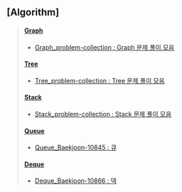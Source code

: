 ## [Algorithm]

> #### [Graph](https://github.com/DevLimK1/TIL/tree/master/Algorithm/Graph)
>
> - [Graph_problem-collection : Graph 문제 풀이 모음](https://github.com/DevLimK1/TIL/blob/master/Algorithm/Graph/graph_problem-collection.md)
>
> #### [Tree](https://github.com/DevLimK1/TIL/tree/master/Algorithm/Tree)
>
> - [Tree_problem-collection : Tree 문제 풀이 모음](https://github.com/DevLimK1/TIL/blob/master/Algorithm/Tree/tree_problem-collection.md)
>
> #### [Stack](https://github.com/DevLimK1/TIL/tree/master/Algorithm/Stack)
>
> - [Stack_problem-collection : Stack 문제 풀이 모음](https://github.com/DevLimK1/TIL/blob/master/Algorithm/Stack/Stack_problem-collection.md)
>
> #### [Queue](https://github.com/DevLimK1/TIL/tree/master/Algorithm/Queue)
>
> - [Queue_Baekjoon-10845 : 큐](https://github.com/DevLimK1/TIL/blob/master/Algorithm/Queue/Queue_Baekjoon-10845.md)
>
> #### [Deque](https://github.com/DevLimK1/TIL/tree/master/Algorithm/Deque)
>
> - [Deque_Baekjoon-10866 : 덱](https://github.com/DevLimK1/TIL/blob/master/Algorithm/Deque/Deque_Baekjoon-10866.md)
